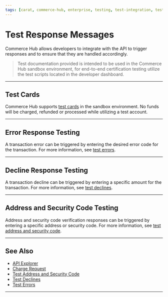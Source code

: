 ```yaml
---
tags: [carat, commerce-hub, enterprise, testing, test-integration, test-cards, test-errors]
---
```


# Test Response Messages

Commerce Hub allows developers to integrate with the API to trigger responses and to ensure that they are handled accordingly. 

<!-- theme: warning -->

> Test documentation provided is intended to be used in the Commerce Hub sandbox environment, for end-to-end certification testing utilize the test scripts located in the developer dashboard.

---

## Test Cards

Commerce Hub supports [test cards](?path=docs/Resources/Guides/Testing/Test-Cards.md) in the sandbox environment. No funds will be charged, refunded or processed while utilizing a test account.

---

## Error Response Testing

A transaction error can be triggered by entering the desired error code for the transaction. For more information, see [test errors](?path=docs/Resources/Guides/Testing/Test-Errors.md).

---

## Decline Response Testing

A transaction decline can be triggered by entering a specific amount for the transaction. For more information, see [test declines](?path=docs/Resources/Testing/Test-Declines.md).

---

## Address and Security Code Testing

Address and security code verification responses can be triggered by entering a specific address or security code. For more information, see [test address and security code](?path=docs/Resources/Guides/Testing/Test-Address-Security.md).

---

## See Also

- [API Explorer](../api/?type=post&path=/payments/v1/charges)
- [Charge Request](path?=docs/Resources/API-Documents/Payments/Charges.md)
- [Test Address and Security Code](?path=docs/Resources/Guides/Testing/Test-Address-Security.md)
- [Test Declines](?path=docs/Resources/Guides/Testing/Test-Declines.md)
- [Test Errors](?path=docs/Resources/Guides/Testing/Test-Errors.md)

---
